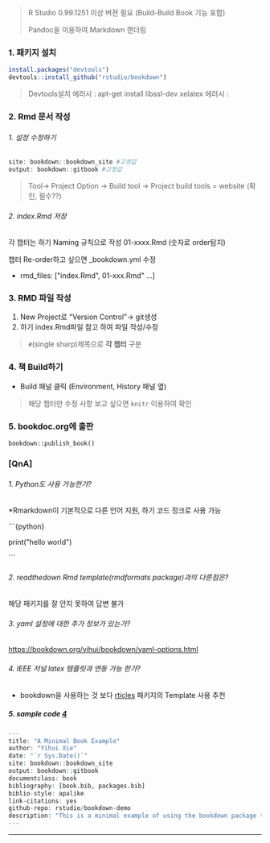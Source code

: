
> R Studio 0.99.1251 이상 버젼 필요 (Build-Build Book 기능 포함)
> 
> Pandoc을 이용하여 Markdown 랜더링 

### 1. 패키지 설치 

```R
install.packages("devtools")
devtools::install_github("rstudio/bookdown")
```
> Devtools설치 에러시 : apt-get install libssl-dev
> xelatex 에러시 : 

### 2. Rmd 문서 작성

###### 1. 설정 수정하기 
```r
site: bookdown::bookdown_site #고정값
output: bookdown::gitbook #고정값
```
>Tool-> Project Option -> Build tool -> Project build tools = website (확인, 필수??)

###### 2. index.Rmd 저장 

각 챕터는 하기 Naming 규칙으로 작성 
01-xxxx.Rmd (숫자로 order탐지)

챕터 Re-order하고 싶으면 _bookdown.yml 수정
* rmd_files: ["index.Rmd", 01-xxx.Rmd" ...]



### 3. RMD 파일 작성 

1. New Project로 "Version Control"-> git생성
2. 하기 index.Rmd파일 참고 하여 파일 작성/수정

> `#`(single sharp)제목으로 __각 챕터__ 구분 
 




### 4. 책 Build하기 
* Build 패널 클릭  (Environment, History 패널 옆)

> 해당 챕터만 수정 사항 보고 싶으면 `knitr` 이용하여 확인 

### 5. bookdoc.org에 출판 

`bookdown::publish_book()`


### [QnA]
###### 1. Python도 사용 가능한가?
*Rmarkdown이 기본적으로 다른 언어 지원, 하기 코드 정크로 사용 가능

\```{python}

print("hello world")

\```
###### 2. readthedown Rmd template(rmdformats package)과의 다른점은?
해당 패키지를 잘 안지 못하여 답변 불가 

###### 3. yaml 설정에 대한 추가 정보가 있는가?
https://bookdown.org/yihui/bookdown/yaml-options.html

###### 4. IEEE 저널 latex 템플릿과 연동 가능 한가?
* bookdown을 사용하는 것 보다 [rticles](https://github.com/rstudio/rticles) 패키지의 Template 사용 추천 

##### 5. sample code [4]
```R
--- 
title: "A Minimal Book Example"
author: "Yihui Xie"
date: "`r Sys.Date()`"
site: bookdown::bookdown_site
output: bookdown::gitbook
documentclass: book
bibliography: [book.bib, packages.bib]
biblio-style: apalike
link-citations: yes
github-repo: rstudio/bookdown-demo
description: "This is a minimal example of using the bookdown package to write a book. The output format for this example is bookdown::gitbook."
---
```
---

[1]: https://bookdown.org/
[2]: http://bookdown.io/
[3]: https://www.rstudio.com/resources/webinars/introducing-bookdown/
[4]: https://github.com/rstudio/bookdown-demo  (sample code)
[5]: https://bookdown.org/yihui/bookdown/